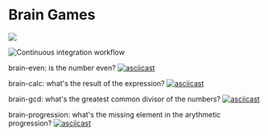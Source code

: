 # Brain Games

<a href="https://codeclimate.com/github/codeclimate/codeclimate/maintainability"><img src="https://api.codeclimate.com/v1/badges/a99a88d28ad37a79dbf6/maintainability" /></a>

![Continuous integration workflow](https://github.com/vaziliybober/frontend-project-lvl1/workflows/Continuous%20integration%20workflow/badge.svg)

brain-even: is the number even?
[![asciicast](https://asciinema.org/a/356203.svg)](https://asciinema.org/a/356203)

brain-calc: what's the result of the expression?
[![asciicast](https://asciinema.org/a/356400.svg)](https://asciinema.org/a/356400)

brain-gcd: what's the greatest common divisor of the numbers?
[![asciicast](https://asciinema.org/a/356402.svg)](https://asciinema.org/a/356402)

brain-progression: what's the missing element in the arythmetic progression?
[![asciicast](https://asciinema.org/a/356403.svg)](https://asciinema.org/a/356403)
